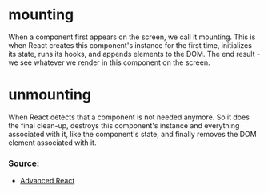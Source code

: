 # mounting

When a component first appears on the screen, we call it mounting. This is when React creates this component's instance 
for the first time, initializes its state, runs its hooks, and appends elements to the DOM. The end result - we see 
whatever we render in this component on the screen.

# unmounting
When React detects that a component is not needed anymore. So it does the final clean-up, destroys this component's 
instance and everything associated with it, like the component's state, and finally removes the DOM element associated 
with it.

### Source:
* [Advanced React](https://www.advanced-react.com/)